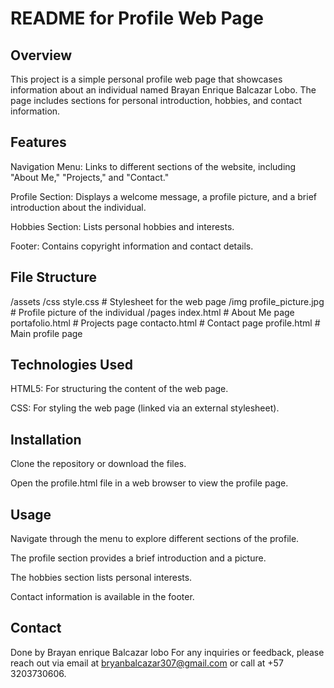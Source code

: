 # README for Profile Web Page

## Overview

This project is a simple personal profile web page that showcases information about an individual named Brayan Enrique Balcazar Lobo. The page includes sections for personal introduction, hobbies, and contact information.

## Features

Navigation Menu: Links to different sections of the website, including "About Me," "Projects," and "Contact."

Profile Section: Displays a welcome message, a profile picture, and a brief introduction about the individual.

Hobbies Section: Lists personal hobbies and interests.

Footer: Contains copyright information and contact details.

## File Structure

/assets
    /css
        style.css          # Stylesheet for the web page
    /img
        profile_picture.jpg # Profile picture of the individual
/pages
    index.html             # About Me page
    portafolio.html        # Projects page
    contacto.html          # Contact page
profile.html              # Main profile page

## Technologies Used

HTML5: For structuring the content of the web page.

CSS: For styling the web page (linked via an external stylesheet).

## Installation

Clone the repository or download the files.

Open the profile.html file in a web browser to view the profile page.

## Usage

Navigate through the menu to explore different sections of the profile.

The profile section provides a brief introduction and a picture.

The hobbies section lists personal interests.

Contact information is available in the footer.

## Contact

Done by Brayan enrique Balcazar lobo For any inquiries or feedback, please reach out via email at bryanbalcazar307@gmail.com or call at +57 3203730606.